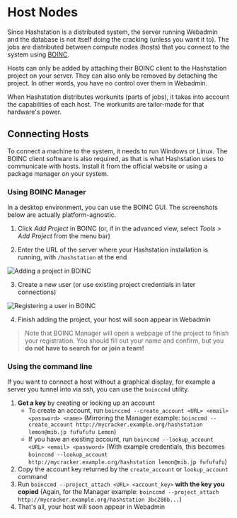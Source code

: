 Host Nodes
==========

Since Hashstation is a distributed system, the server running Webadmin and the database is not itself doing the cracking (unless you want it to). The jobs are distributed between compute nodes (hosts) that you connect to the system using [BOINC](//boinc.berkeley.edu).

Hosts can only be added by attaching their BOINC client to the Hashstation project on your server. They can also only be removed by detaching the project. In other words, you have no control over them in Webadmin.

When Hashstation distributes workunits (parts of jobs), it takes into account the capabilities of each host. The workunits are tailor-made for that hardware's power.


Connecting Hosts
----------------

To connect a machine to the system, it needs to run Windows or Linux. The BOINC client software is also required, as that is what Hashstation uses to communicate with hosts. Install it from the official website or using a package manager on your system.

### Using BOINC Manager

In a desktop environment, you can use the BOINC GUI. The screenshots below are actually platform-agnostic.

1. Click _Add Project_ in BOINC (or, if in the advanced view, select _Tools > Add Project_ from the menu bar)

2. Enter the URL of the server where your Hashstation installation is running, with `/hashstation` at the end 

![Adding a project in BOINC](../_media/img/boinc/url.png)

3. Create a new user (or use existing project credentials in later connections)

![Registering a user in BOINC](../_media/img/boinc/user.png)

4. Finish adding the project, your host will soon appear in Webadmin

> Note that BOINC Manager will open a webpage of the project to finish your registration. You should fill out your name and confirm, but you __do not have to search for or join a team!__

### Using the command line

If you want to connect a host without a graphical display, for example a server you tunnel into via ssh, you can use the `boinccmd` utility.

1. __Get a key__ by creating or looking up an account
    - To create an account, run `boinccmd --create_account <URL> <email> <password> <name>`
      (Mirroring the Manager example: `boinccmd --create_account http://mycracker.example.org/hashstation lemon@mib.jp fufufufu Lemon`)
    - If you have an existing account, run `boinccmd --lookup_account <URL> <email> <password>` 
      (With example credentials, this becomes `boinccmd --lookup_account http://mycracker.example.org/hashstation lemon@mib.jp fufufufu`)
2. Copy the account key returned by the `create_account` or `lookup_account` command
3. Run `boinccmd --project_attach <URL> <account_key>` __with the key you copied__
   (Again, for the Manager example: `boinccmd --project_attach http://mycracker.example.org/hashstation 3bc280b...`)
4. That's all, your host will soon appear in Webadmin
